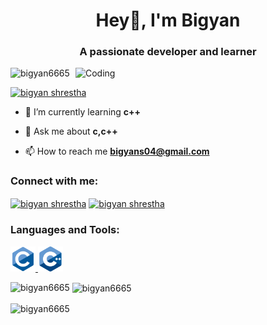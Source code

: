 <h1 align="center">Hey👋, I'm Bigyan</h1>
<h3 align="center">A passionate developer and learner</h3>
<!-- <img align="right" alt="Coding" width="400" src="https://camo.githubusercontent.com/89bdbc06ccef55ae214bf3616fa16b2af801c30e2afb3846aeeee36d9c0b1d18/68747470733a2f2f692e70696e696d672e636f6d2f6f726967696e616c732f34322f33362f64302f34323336643030623664663331633563316461623335363666613631666633632e676966"> -->
<img align="right" alt="Coding" width="400" src="D:\pictures\git_pic\68747470733a2f2f63646e2e6472696262626c652e636f6d2f75736572732f3733303730332f73637265656e73686f74732f363538313234332f6176656e746f2e676966.gif">
<p align="left"> <img src="https://komarev.com/ghpvc/?username=bigyan6665&label=Profile%20views&color=0e75b6&style=flat" alt="bigyan6665" /> </p>

<p align="left"> <a href="https://twitter.com/bigyan shrestha" target="blank"><img src="https://img.shields.io/twitter/follow/bigyan shrestha?logo=twitter&style=for-the-badge" alt="bigyan shrestha" /></a> </p>

- 🌱 I’m currently learning **c++**

- 💬 Ask me about **c,c++**

- 📫 How to reach me **bigyans04@gmail.com**

<h3 align="left">Connect with me:</h3>
<p align="left">
<a href="https://twitter.com/bigyan shrestha" target="blank"><img align="center" src="https://raw.githubusercontent.com/rahuldkjain/github-profile-readme-generator/master/src/images/icons/Social/twitter.svg" alt="bigyan shrestha" height="30" width="40" /></a>
<a href="https://fb.com/bigyan shrestha" target="blank"><img align="center" src="https://raw.githubusercontent.com/rahuldkjain/github-profile-readme-generator/master/src/images/icons/Social/facebook.svg" alt="bigyan shrestha" height="30" width="40" /></a>
</p>

<h3 align="left">Languages and Tools:</h3>
<p align="left"> <a href="https://www.cprogramming.com/" target="_blank" rel="noreferrer"> <img src="https://raw.githubusercontent.com/devicons/devicon/master/icons/c/c-original.svg" alt="c" width="40" height="40"/> </a> <a href="https://www.w3schools.com/cpp/" target="_blank" rel="noreferrer"> <img src="https://raw.githubusercontent.com/devicons/devicon/master/icons/cplusplus/cplusplus-original.svg" alt="cplusplus" width="40" height="40"/> </a> </p>

<p><img align="left" src="https://github-readme-stats.vercel.app/api/top-langs?username=bigyan6665&show_icons=true&locale=en&layout=compact" alt="bigyan6665" /></p>

<p>&nbsp;<img align="center" src="https://github-readme-stats.vercel.app/api?username=bigyan6665&show_icons=true&locale=en" alt="bigyan6665" /></p>

<p><img align="center" src="https://github-readme-streak-stats.herokuapp.com/?user=bigyan6665&" alt="bigyan6665" /></p>
